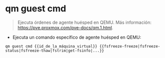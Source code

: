 # qm guest cmd

> Ejecuta órdenes de agente huésped en QEMU.
> Más información: <https://pve.proxmox.com/pve-docs/qm.1.html>.

- Ejecuta un comando específico de agente huésped en QEMU:

`qm guest cmd {{id_de_la_máquina_virtual}} {{fsfreeze-freeze|fsfreeze-status|fsfreeze-thaw|fstrim|get-fsinfo|...}}`
